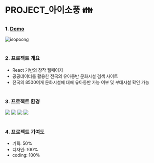 # PROJECT_아이소풍 👪

### 1. [Demo](https://shlee733.github.io/PROJECT04_Isopoong/)
![isopoong](https://github.com/shlee733/PROJECT04_Isopoong/assets/124757654/ae469fdc-a118-44f1-b721-9c6aa74e0902)
<br/> <br/> 

### 2. 프로젝트 개요
- React 기반의 창작 웹페이지
- 공공데이터를 활용한 전국의 유아동반 문화시설 검색 사이트
- 전국의 8500여개 문화시설에 대해 유아동반 가능 여부 및 부대시설 확인 가능
<br/> <br/>

### 3. 프로젝트 환경
<img src="https://img.shields.io/badge/React-61DAFB?style=for-the-badge&logo=React&logoColor=white"> <img src="https://img.shields.io/badge/Redux-764ABC?style=for-the-badge&logo=Redux&logoColor=white"> <img src="https://img.shields.io/badge/Bootstrap-7952B3?style=for-the-badge&logo=Bootstrap&logoColor=white"> <img src="https://img.shields.io/badge/githubpages-222222?style=for-the-badge&logo=githubpages&logoColor=white">
<br/> <br/>

### 4. 프로젝트 기여도
- 기획: 50%
- 디자인: 100%
- coding: 100%
